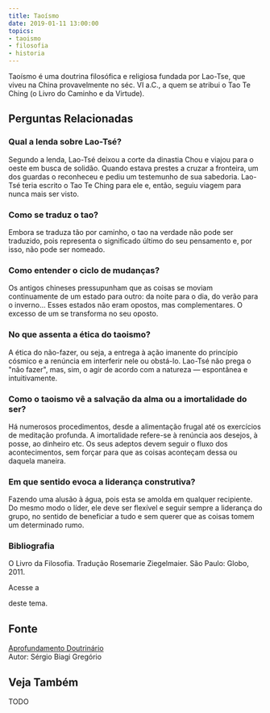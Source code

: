 ```yaml
---
title: Taoísmo
date: 2019-01-11 13:00:00
topics: 
- taoismo
- filosofia
- historia
---
```


Taoísmo é uma doutrina filosófica e religiosa fundada por Lao-Tse,
que viveu na China provavelmente no séc. VI a.C., a quem se atribui o
Tao Te Ching (o Livro do Caminho e da Virtude).

## Perguntas Relacionadas

### Qual a lenda sobre Lao-Tsé?
Segundo a lenda, Lao-Tsé deixou a corte da dinastia Chou e viajou para o
oeste em busca de solidão. Quando estava prestes a cruzar a fronteira,
um dos guardas o reconheceu e pediu um testemunho de sua sabedoria.
Lao-Tsé teria escrito o Tao Te Ching para ele e, então, seguiu viagem
para nunca mais ser visto.

### Como se traduz o tao?
Embora se traduza tão por caminho, o tao na verdade não pode ser
traduzido, pois representa o significado último do seu pensamento e, por
isso, não pode ser nomeado.

### Como entender o ciclo de mudanças?
Os antigos chineses pressupunham que as coisas se moviam continuamente
de um estado para outro: da noite para o dia, do verão para o inverno...
Esses estados não eram opostos, mas complementares. O excesso de um se
transforma no seu oposto.

### No que assenta a ética do taoismo?
A ética do não-fazer, ou seja, a entrega à ação imanente do princípio
cósmico e a renúncia em interferir nele ou obstá-lo. Lao-Tsé não prega o
"não fazer", mas, sim, o agir de acordo com a natureza — espontânea e
intuitivamente.

### Como o taoismo vê a salvação da alma ou a imortalidade do ser?
Há numerosos procedimentos, desde a alimentação frugal até os exercícios
de meditação profunda. A imortalidade refere-se à renúncia aos desejos,
à posse, ao dinheiro etc. Os seus adeptos devem seguir o fluxo dos
acontecimentos, sem forçar para que as coisas aconteçam dessa ou daquela
maneira.

### Em que sentido evoca a liderança construtiva?
Fazendo uma alusão à água, pois esta se amolda em qualquer recipiente.
Do mesmo modo o líder, ele deve ser flexível e seguir sempre a liderança
do grupo, no sentido de beneficiar a tudo e sem querer que as coisas
tomem um determinado rumo.


### Bibliografia
O Livro da Filosofia. Tradução Rosemarie Ziegelmaier. São Paulo:
Globo, 2011.

Acesse a

deste tema.

## Fonte
[Aprofundamento Doutrinário](https://sites.google.com/view/aprofundamentodoutrinario/taoísmo)  
Autor: Sérgio Biagi Gregório



## Veja Também
TODO


